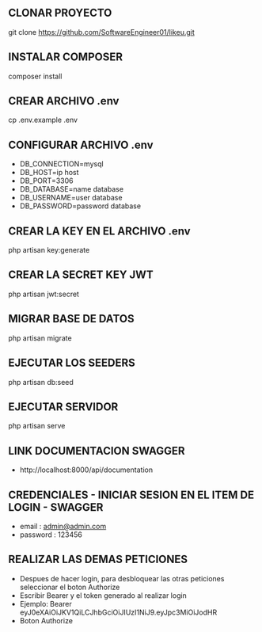 ## CLONAR PROYECTO
git clone https://github.com/SoftwareEngineer01/likeu.git

## INSTALAR COMPOSER
composer install

## CREAR ARCHIVO .env
cp .env.example .env

## CONFIGURAR ARCHIVO .env
* DB_CONNECTION=mysql
* DB_HOST=ip host
* DB_PORT=3306
* DB_DATABASE=name database
* DB_USERNAME=user database
* DB_PASSWORD=password database

## CREAR LA KEY EN EL ARCHIVO .env
php artisan key:generate

## CREAR LA SECRET KEY JWT
php artisan jwt:secret

## MIGRAR BASE DE DATOS
php artisan migrate

## EJECUTAR LOS SEEDERS
php artisan db:seed

## EJECUTAR SERVIDOR
php artisan serve

## LINK DOCUMENTACION SWAGGER
* http://localhost:8000/api/documentation

## CREDENCIALES - INICIAR SESION EN EL ITEM DE LOGIN - SWAGGER
* email : admin@admin.com
* password : 123456

## REALIZAR LAS DEMAS PETICIONES
* Despues de hacer login, para desbloquear las otras peticiones seleccionar el boton Authorize
* Escribir Bearer y el token generado al realizar login
* Ejemplo: Bearer eyJ0eXAiOiJKV1QiLCJhbGciOiJIUzI1NiJ9.eyJpc3MiOiJodHR
* Boton Authorize

